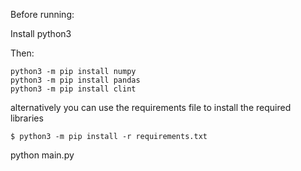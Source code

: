 Before running:

Install python3

Then:

```
python3 -m pip install numpy
python3 -m pip install pandas
python3 -m pip install clint
```

alternatively you can use the requirements file to install the required libraries

```
$ python3 -m pip install -r requirements.txt
```

python main.py
